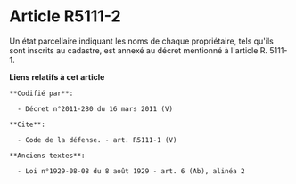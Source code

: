 # Article R5111-2

Un état parcellaire indiquant les noms de chaque propriétaire, tels qu'ils sont inscrits au cadastre, est annexé au décret
mentionné à l'article R. 5111-1.

**Liens relatifs à cet article**

	**Codifié par**:

	  - Décret n°2011-280 du 16 mars 2011 (V)

	**Cite**:

	  - Code de la défense. - art. R5111-1 (V)

	**Anciens textes**:

	  - Loi n°1929-08-08 du 8 août 1929 - art. 6 (Ab), alinéa 2
